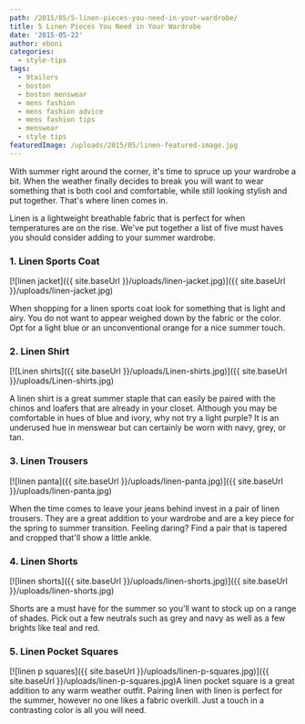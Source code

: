 ```yaml
---
path: /2015/05/5-linen-pieces-you-need-in-your-wardrobe/
title: 5 Linen Pieces You Need in Your Wardrobe
date: '2015-05-22'
author: eboni
categories:
  - style-tips
tags:
  - 9tailors
  - boston
  - boston menswear
  - mens fashion
  - mens fashion advice
  - mens fashion tips
  - menswear
  - style tips
featuredImage: /uploads/2015/05/linen-featured-image.jpg
---
```

With summer right around the corner, it's time to spruce up your wardrobe a bit. When the weather finally decides to break you will want to wear something that is both cool and comfortable, while still looking stylish and put together. That's where linen comes in.

Linen is a lightweight breathable fabric that is perfect for when temperatures are on the rise. We've put together a list of five must haves you should consider adding to your summer wardrobe.

### 1\. Linen Sports Coat

 [![linen jacket]({{ site.baseUrl }}/uploads/linen-jacket.jpg)]({{ site.baseUrl }}/uploads/linen-jacket.jpg) 

When shopping for a linen sports coat look for something that is light and airy. You do not want to appear weighed down by the fabric or the color. Opt for a light blue or an unconventional orange for a nice summer touch.

### 2\. Linen Shirt

[![Linen shirts]({{ site.baseUrl }}/uploads/Linen-shirts.jpg)]({{ site.baseUrl }}/uploads/Linen-shirts.jpg)

A linen shirt is a great summer staple that can easily be paired with the chinos and loafers that are already in your closet. Although you may be comfortable in hues of blue and ivory, why not try a light purple? It is an underused hue in menswear but can certainly be worn with navy, grey, or tan.

### 3\. Linen Trousers

[![linen panta]({{ site.baseUrl }}/uploads/linen-panta.jpg)]({{ site.baseUrl }}/uploads/linen-panta.jpg)

When the time comes to leave your jeans behind invest in a pair of linen trousers. They are a great addition to your wardrobe and are a key piece for the spring to summer transition. Feeling daring? Find a pair that is tapered and cropped that'll show a little ankle.

### 4\. Linen Shorts

[![linen shorts]({{ site.baseUrl }}/uploads/linen-shorts.jpg)]({{ site.baseUrl }}/uploads/linen-shorts.jpg)

Shorts are a must have for the summer so you'll want to stock up on a range of shades. Pick out a few neutrals such as grey and navy as well as a few brights like teal and red.

### 5\. Linen Pocket Squares

[![linen p squares]({{ site.baseUrl }}/uploads/linen-p-squares.jpg)]({{ site.baseUrl }}/uploads/linen-p-squares.jpg)A linen pocket square is a great addition to any warm weather outfit. Pairing linen with linen is perfect for the summer, however no one likes a fabric overkill. Just a touch in a contrasting color is all you will need.